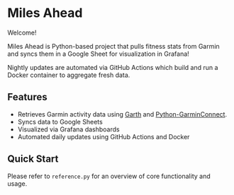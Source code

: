# Miles Ahead

Welcome!

Miles Ahead is Python-based project that pulls fitness stats from Garmin and syncs them in a Google Sheet for visualization in Grafana!

Nightly updates are automated via GitHub Actions which build and run a Docker container to aggregate fresh data.

## Features
* Retrieves Garmin activity data using [Garth](https://github.com/matin/garth) and [Python-GarminConnect](https://github.com/cyberjunky/python-garminconnect/tree/master).
* Syncs data to Google Sheets
* Visualized via Grafana dashboards
* Automated daily updates using GitHub Actions and Docker

## Quick Start
Please refer to `reference.py` for an overview of core functionality and usage.